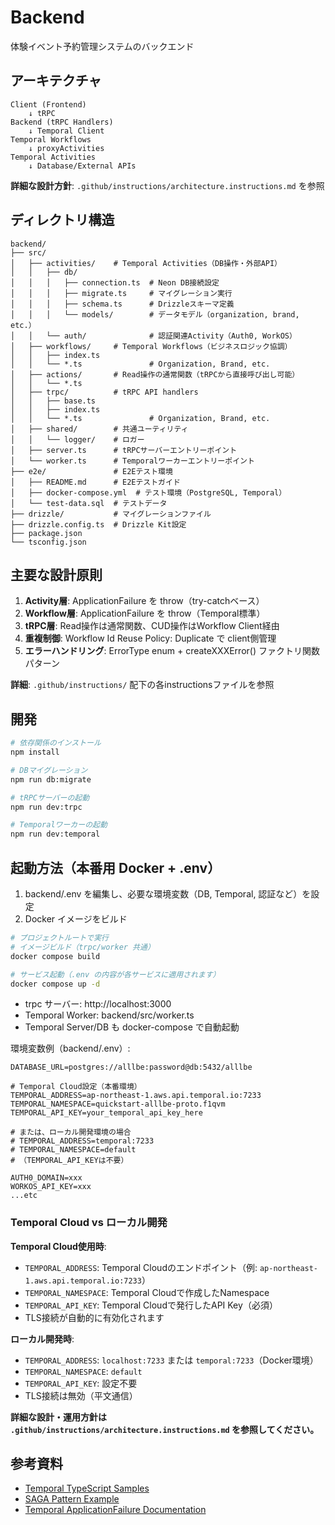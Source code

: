 # Backend

体験イベント予約管理システムのバックエンド

## アーキテクチャ

```
Client (Frontend) 
    ↓ tRPC
Backend (tRPC Handlers)
    ↓ Temporal Client
Temporal Workflows
    ↓ proxyActivities
Temporal Activities
    ↓ Database/External APIs
```

**詳細な設計方針**: `.github/instructions/architecture.instructions.md` を参照

## ディレクトリ構造

```
backend/
├── src/
│   ├── activities/    # Temporal Activities（DB操作・外部API）
│   │   ├── db/
│   │   │   ├── connection.ts  # Neon DB接続設定
│   │   │   ├── migrate.ts     # マイグレーション実行
│   │   │   ├── schema.ts      # Drizzleスキーマ定義
│   │   │   └── models/        # データモデル（organization, brand, etc.）
│   │   └── auth/              # 認証関連Activity（Auth0, WorkOS）
│   ├── workflows/     # Temporal Workflows（ビジネスロジック協調）
│   │   ├── index.ts
│   │   └── *.ts               # Organization, Brand, etc.
│   ├── actions/       # Read操作の通常関数（tRPCから直接呼び出し可能）
│   │   └── *.ts
│   ├── trpc/          # tRPC API handlers
│   │   ├── base.ts
│   │   ├── index.ts
│   │   └── *.ts               # Organization, Brand, etc.
│   ├── shared/        # 共通ユーティリティ
│   │   └── logger/    # ロガー
│   ├── server.ts      # tRPCサーバーエントリーポイント
│   └── worker.ts      # Temporalワーカーエントリーポイント
├── e2e/               # E2Eテスト環境
│   ├── README.md      # E2Eテストガイド
│   ├── docker-compose.yml  # テスト環境（PostgreSQL, Temporal）
│   └── test-data.sql  # テストデータ
├── drizzle/           # マイグレーションファイル
├── drizzle.config.ts  # Drizzle Kit設定
├── package.json
└── tsconfig.json
```

## 主要な設計原則

1. **Activity層**: ApplicationFailure を throw（try-catchベース）
2. **Workflow層**: ApplicationFailure を throw（Temporal標準）
3. **tRPC層**: Read操作は通常関数、CUD操作はWorkflow Client経由
4. **重複制御**: Workflow Id Reuse Policy: Duplicate で client側管理
5. **エラーハンドリング**: ErrorType enum + createXXXError() ファクトリ関数パターン

**詳細**: `.github/instructions/` 配下の各instructionsファイルを参照

## 開発

```bash
# 依存関係のインストール
npm install

# DBマイグレーション
npm run db:migrate

# tRPCサーバーの起動
npm run dev:trpc

# Temporalワーカーの起動
npm run dev:temporal
```

## 起動方法（本番用 Docker + .env）

1. backend/.env を編集し、必要な環境変数（DB, Temporal, 認証など）を設定
2. Docker イメージをビルド

```bash
# プロジェクトルートで実行
# イメージビルド（trpc/worker 共通）
docker compose build

# サービス起動（.env の内容が各サービスに適用されます）
docker compose up -d
```

- trpc サーバー: http://localhost:3000
- Temporal Worker: backend/src/worker.ts
- Temporal Server/DB も docker-compose で自動起動

環境変数例（backend/.env）:
```
DATABASE_URL=postgres://alllbe:password@db:5432/alllbe

# Temporal Cloud設定（本番環境）
TEMPORAL_ADDRESS=ap-northeast-1.aws.api.temporal.io:7233
TEMPORAL_NAMESPACE=quickstart-alllbe-proto.f1qvm
TEMPORAL_API_KEY=your_temporal_api_key_here

# または、ローカル開発環境の場合
# TEMPORAL_ADDRESS=temporal:7233
# TEMPORAL_NAMESPACE=default
# （TEMPORAL_API_KEYは不要）

AUTH0_DOMAIN=xxx
WORKOS_API_KEY=xxx
...etc
```

### Temporal Cloud vs ローカル開発

**Temporal Cloud使用時**:
- `TEMPORAL_ADDRESS`: Temporal Cloudのエンドポイント（例: `ap-northeast-1.aws.api.temporal.io:7233`）
- `TEMPORAL_NAMESPACE`: Temporal Cloudで作成したNamespace
- `TEMPORAL_API_KEY`: Temporal Cloudで発行したAPI Key（必須）
- TLS接続が自動的に有効化されます

**ローカル開発時**:
- `TEMPORAL_ADDRESS`: `localhost:7233` または `temporal:7233`（Docker環境）
- `TEMPORAL_NAMESPACE`: `default`
- `TEMPORAL_API_KEY`: 設定不要
- TLS接続は無効（平文通信）

**詳細な設計・運用方針は `.github/instructions/architecture.instructions.md` を参照してください。**

## 参考資料

- [Temporal TypeScript Samples](https://github.com/temporalio/samples-typescript/tree/main)
- [SAGA Pattern Example](https://github.com/temporalio/samples-typescript/tree/main/saga)
- [Temporal ApplicationFailure Documentation](https://typescript.temporal.io/api/classes/common.ApplicationFailure)
